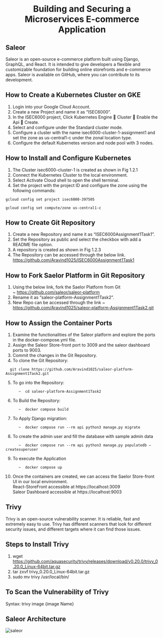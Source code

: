 <div align="center">
  <h1>Building and Securing a Microservices E-commerce Application</h1>
</div>


  <h2>Saleor</h2>
</div>

<p>Saleor is an open-source e-commerce platform built using Django, GraphQL, and React. It is intended to give developers a flexible and customizable foundation for building online storefronts and e-commerce apps. Saleor is available on GitHub, where you can contribute to its development.</p>


  <h2>How to Create a Kubernetes Cluster on GKE</h2>
</div>

1.	Login into your Google Cloud Account.
2.	Create a new Project and name it as “ISEC6000”.
3.	In the ISEC6000 project, Click Kubernetes Engine  Cluster  Enable the Api  Create.
4.	Select and configure under the Standard cluster mode.
5.	Configure a cluster with the name isec6000-cluster-1-assignment1 and set the zone as us-central1-c under the zonal location type.
6.	Configure the default Kubernetes version and node pool with 3 nodes.


  <h2>How to Install and Configure Kubernetes</h2>
</div>

1.	The Cluster isec6000-cluster-1 is created as shown in Fig 1.2.1
2.	Connect the Kubernetes Cluster to the local environment.
3.	Select Activate Cloud shell to open the shell terminal.
4.	Set the project with the project ID and configure the zone using the following commands:
```docker
gcloud config set project isec6000-397505
```
```docker
gcloud config set compute/zone us-central1-c
```


  <h2>How to Create Git Repository</h2>
</div>

1.	Create a new Repository and name it as “ISEC6000Assignment1Task1”.
2.	Set the Repository as public and select the checkbox with add a README file option.
3. A repository is created as shown in Fig 1.2.3
4.	The Repository can be accessed through the below link. 
 https://github.com/Aravind1025/ISEC6000Assignment1Task1


  <h2>How to Fork Saelor Platform in Git Repository</h2>
</div>

1.	Using the below link, fork the Saelor Platform from Git  
     ~  https://github.com/saleor/saleor-platform
2. Rename it as “saleor-platform-Assignment1Task2”.
3. New Repo can be accessed through the link
    ~  https://github.com/Aravind1025/saleor-platform-Assignment1Task2.git


  <h2>How to Assign the Container Ports</h2>
</div>

1. Examine the functionalities of the Saleor platform and explore the ports in the docker-compose.yml file.</div>
2. Assign the Saleor Store-front port to 3009 and the saleor dashboard ports to 9003.</div>
3. Commit the changes in the Git Repository.</div>
4. To clone the Git Repository:
```docker
  git clone https://github.com/Aravind1025/saleor-platform-Assignment1Task2.git
```
5. To go into the Repository:
```docker
      ~  cd saleor-platform-Assignment1Task2
```
6. To Build the Repository:
```docker
      ~  docker compose build
```
7. To Apply Django migration:
```docker
      ~  docker compose run --rm api python3 manage.py migrate
```
8. To create the admin user and fill the database with sample admin data
```docker
      ~  docker compose run --rm api python3 manage.py populatedb –createsuperuser
```
9. To execute the Application
```docker
      ~  docker compose up
```
10. Once the containers are created, we can access the Saelor Store-front UI in our local environment.
     <div>  React-StoreFront accessible at  https://localhost:3009 </div>
     <div>  Saleor Dashboard accessible at  https://localhost:9003 </div>


  <h2>Trivy</h2>
</div>

Trivy is an open-source vulnerability scanner. It is reliable, fast and extremely easy to use. Trivy has different scanners that look for different security issues, and different targets where it can find those issues.</div>


  <h2>Steps to Install Trivy</h2>
</div>

1.	wget https://github.com/aquasecurity/trivy/releases/download/v0.20.0/trivy_0.20.0_Linux-64bit.tar.gz</div>
2.	tar zxvf trivy_0.20.0_Linux-64bit.tar.gz</div>
3. sudo mv trivy /usr/local/bin/</div>


  <h2>To Scan the Vulnerability of Trivy</h2>
</div>
Syntax: trivy image {image Name} 


  <h2>Saleor Architecture</h2>
</div>

![saleor](https://github.com/Aravind1025/ISEC6000Assignment1Task1/assets/143582985/202eb24b-51cf-484a-8e05-23c9fe96eb06)






